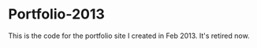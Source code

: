 Portfolio-2013
==============

This is the code for the portfolio site I created in Feb 2013. It's retired now.

